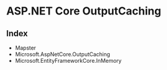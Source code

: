 # ASP.NET Core OutputCaching

## Index
- Mapster
- Microsoft.AspNetCore.OutputCaching
- Microsoft.EntityFrameworkCore.InMemory
